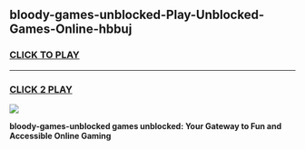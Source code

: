 
## bloody-games-unblocked-Play-Unblocked-Games-Online-hbbuj
<h3>
<a href="https://premium76.site?title=bloody-games-unblocked&ref=25A">CLICK TO PLAY</a></h3>
<hr>

<h3>
<a href="https://premium76.site?title=bloody-games-unblocked&ref=25A">CLICK 2 PLAY</a>
  
</h3>

<a href="https://premium76.site?title=bloody-games-unblocked&ref=25A"><img src="https://clearcache.store/games.png"></a>


**bloody-games-unblocked games unblocked: Your Gateway to Fun and Accessible Online Gaming**
